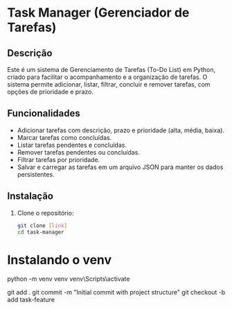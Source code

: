 # Task Manager (Gerenciador de Tarefas)

## Descrição
Este é um sistema de Gerenciamento de Tarefas (To-Do List) em Python, criado para facilitar o acompanhamento e a organização de tarefas. O sistema permite adicionar, listar, filtrar, concluir e remover tarefas, com opções de prioridade e prazo.

## Funcionalidades
- Adicionar tarefas com descrição, prazo e prioridade (alta, média, baixa).
- Marcar tarefas como concluídas.
- Listar tarefas pendentes e concluídas.
- Remover tarefas pendentes ou concluídas.
- Filtrar tarefas por prioridade.
- Salvar e carregar as tarefas em um arquivo JSON para manter os dados persistentes.

## Instalação
1. Clone o repositório:
   ```bash
   git clone [link]
   cd task-manager

# Instalando o venv
   python -m venv venv
   venv\Scripts\activate

   git add . 
   git commit -m "Initial commit with project structure"
   git checkout -b add task-feature
